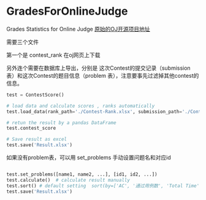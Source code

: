 # GradesForOnlineJudge
Grades Statistics for Online Judge
[原始的OJ开源项目地址](https://github.com/QingdaoU/OnlineJudgeFE)


需要三个文件

第一个是 contest_rank 在oj网页上下载

另外连个需要在数据库上导出，分别是 这次Contest的提交记录（submission 表）和这次Contest的题目信息（problem 表），注意要事先过滤掉其他contest的信息。

```python
test = ContestScore()

# load data and calculate scores , ranks automatically
test.load_data(rank_path='./Contest-Rank.xlsx', submission_path='./Contest_submission.csv', problem_path='./problem.csv')

# retun the result by a pandas DataFrame
test.contest_score

# Save result as excel
test.save('Result.xlsx')

```

如果没有problem表，可以用 set_problems 手动设置问题名和对应id

```python

test.set_problems([name1, name2, ...], [id1, id2, ...])
test.calculate()  # calculate result manually
test.sort() # default setting  sort(by=['AC', '通过用例数', 'Total Time'], ascending=[False, False, True])
test.save('Result.xlsx') 

```
